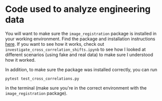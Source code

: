 # Code used to analyze engineering data
You will want to make sure the `image_registration` package is installed in your working environment. Find the package and installation instructions [here](https://github.com/keflavich/image_registration). If you want to see how it works, check out `investigate_cross_correlation_shifts.ipynb` to see how I looked at different scenarios (using fake and real data) to make sure I understood how it worked.

In addition, to make sure the package was installed correctly, you can run 

```pytest test_cross_correlations.py```

in the terminal (make sure you're in the correct environment with the `image_registration` package).
